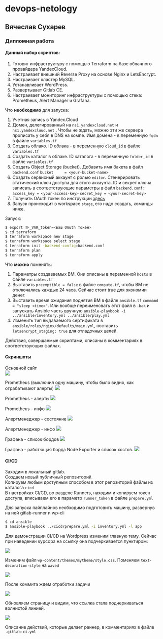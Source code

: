 # devops-netology
## Вячеслав Сухарев

### Дипломная работа

#### Данный набор скриптов:

1. Готовит инфраструктуру с помощью Terraform на базе облачного провайдера YandexCloud.
1. Настраивает внешний Reverse Proxy на основе Nginx и LetsEncrypt.
1. Настраивает кластер MySQL.
1. Устанавливает WordPress.
1. Развертывает Gitlab CE.
1. Настраивает мониторинг инфраструктуры с помощью стека: Prometheus, Alert Manager и Grafana.  

Что **необходимо** для запуска:  
1. Учетная запись в Yandex.Cloud
2. Домен, делегированный на `ns1.yandexcloud.net` и `ns1.yandexcloud.net` . Чтобы не ждать, можно эти же сервера прописать у себя в DNS на компе. Имя домена - в переменную `fqdn` в файле `variables.tf`
3. Создать облако. ID облака - в переменную `cloud_id` в файле `variables.tf` 
4. Создать каталог в облаке. ID каталога - в переменную `folder_id` в файле `variables.tf`
5. Создать Object Storage (bucket). Добавить имя бакета в файл `backend.conf` `bucket     = <your-bucket-name>`
6. Создать сервисный аккаунт с ролью `editor`. Сгенерировать статический ключ доступа для этого аккаунта. ID и секрет ключа записать в соответствующие параметры в файл `backend.conf`: `access_key = <your-access-key>` `secret_key = <your-secret-key>`
7. Получить OAuth токен по инструкции [здесь](https://cloud.yandex.ru/docs/iam/concepts/authorization/oauth-token) 
8. Запуск происходит в workspace `stage`, его надо создать, команды ниже.
  
Запуск:
```bash
$ export TF_VAR_token=<ваш OAuth токен>
$ cd terraform
$ terraform workspace new stage
$ terraform workspace select stage 
$ terraform init -backend-config=backend.conf
$ terraform plan
$ terraform apply
```

Что **можно** поменять:
1. Параметры создаваемых ВМ. Они описаны в переменной `hosts` в файле `variables.tf`
2. Выставить `preemptible = false` в файле `compute.tf`, чтобы ВМ не отключались каждые 24 часа. Сейчас стоит true для экономии денег.
3. Выставить время ожидания поднятия ВМ в файле `ansible.tf` `command = "sleep <time>"`. Или вообще переименовать этот файл в `.bak` и запускать Ansible часть вручную `ansible-playbook -i ../ansible/inventory.yml ../ansible/play.yml`
4. Изменить тип выдаваемого сертификата в `ansible/roles/nginx/defaults/main.yml`, поставить `letsencrypt_staging: true` для отладочных целей.

Действия, совершаемые скриптами, описаны в комментариях в соответствующих файлах.  

#### Скриншоты
Основной сайт  
![](/screenshots/web1.png)  
  
Prometheus (выключил одну машину, чтобы было видно, как отрабатывают алерты) 
![](/screenshots/prometheus1.png)  
  
Prometheus - алерты
![](/screenshots/prometheus2.png)  
  
Prometheus - инфо
![](/screenshots/prometheus3.png)  
  
Алертменеджер - состояние
![](/screenshots/alertmanager1.png)  
  
Алертменеджер - инфо
![](/screenshots/alertmanager2.png)  
  
Графана - список бордов
![](/screenshots/grafana1.png)  
  
Графана - работющая борда Node Exporter и список хостов. 
![](/screenshots/grafana2.png)  

#### CI/CD  

Заходим в локальный gitlab.  
Создаем новый публичный репозиторий.  
Копируем любым доступным способом в этот репозиторий файлы из каталога `cicd`  
В настройках CI/CD, во разделе Runners, находим и копируем токен доступа, вписываем его в параметр `runner_token` в файле `prepare.yml` 

Для запуска пайплайнов необходимо подготовить машину, развернув на ней gitlab-runner и wp-cli
```bash
$ cd ansible
$ ansible-playbook ../cicd/prepare.yml -i inventory.yml -l app 
```
Для демонстрации CI/CD на Wordpress изменим главную тему. Сейчас при наведении курсора на ссылку она подчеркивается пунктиром:
  
![](/screenshots/cicd1.png)  

Изменим файл `wp-content/themes/mytheme/style.css`. Поменяем `text-decoration-style` на `waved`
  
![](/screenshots/cicd2.png)  
  
После коммита ждем отработки задачи
  
![](/screenshots/cicd3.png)  
  
Обновляем страницу и видим, что ссылка стала подчеркиваться волнистой линией.
  
![](/screenshots/cicd4.png)
  
Описание действий, которые делает раннер, в комментариях в файле `.gitlab-ci.yml`

